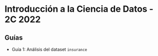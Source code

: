 # Introducción a la Ciencia de Datos - 2C 2022

## Guías

- Guía 1: Análisis del dataset `insurance`